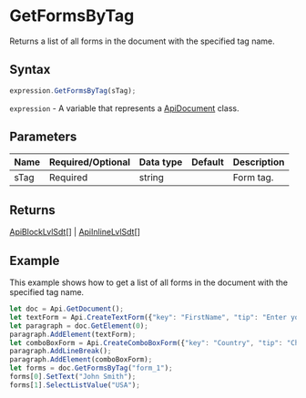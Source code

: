 # GetFormsByTag

Returns a list of all forms in the document with the specified tag name.

## Syntax

```javascript
expression.GetFormsByTag(sTag);
```

`expression` - A variable that represents a [ApiDocument](../ApiDocument.md) class.

## Parameters

| **Name** | **Required/Optional** | **Data type** | **Default** | **Description** |
| ------------- | ------------- | ------------- | ------------- | ------------- |
| sTag | Required | string |  | Form tag. |

## Returns

[ApiBlockLvlSdt](../../ApiBlockLvlSdt/ApiBlockLvlSdt.md)[] \| [ApiInlineLvlSdt](../../ApiInlineLvlSdt/ApiInlineLvlSdt.md)[]

## Example

This example shows how to get a list of all forms in the document with the specified tag name.

```javascript editor-
let doc = Api.GetDocument();
let textForm = Api.CreateTextForm({"key": "FirstName", "tip": "Enter your first name", "tag": "form_1", "required": true, "placeholder": "First name", "comb": true, "maxCharacters": 10, "cellWidth": 3, "multiLine": false, "autoFit": false});
let paragraph = doc.GetElement(0);
paragraph.AddElement(textForm);
let comboBoxForm = Api.CreateComboBoxForm({"key": "Country", "tip": "Choose your country", "tag": "form_1", "required": true, "placeholder": "Country", "editable": false, "autoFit": false, "items": ["Latvia", "USA", "UK"]});
paragraph.AddLineBreak();
paragraph.AddElement(comboBoxForm);
let forms = doc.GetFormsByTag("form_1");
forms[0].SetText("John Smith");
forms[1].SelectListValue("USA");
```
